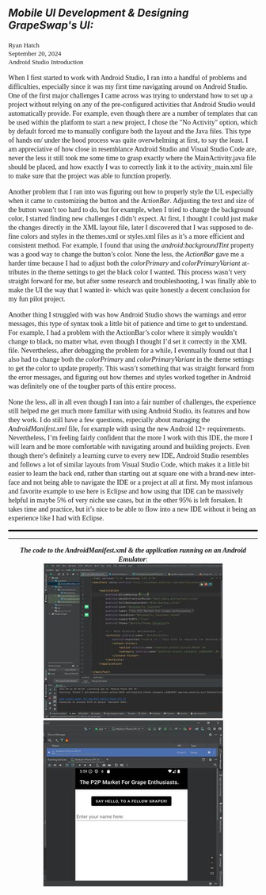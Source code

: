 <html>
	
<head>
<meta http-equiv=Content-Type content="text/html; charset=windows-1252">
<meta name=Generator content="Microsoft Word 15 (filtered)">
<h2><b><i>Mobile UI Development & Designing GrapeSwap's UI:</i></b></h2>
  
<!-- <style> -->
<!--
 /* Font Definitions */
 @font-face
	{font-family:"Cambria Math";
	panose-1:2 4 5 3 5 4 6 3 2 4;}
@font-face
	{font-family:Aptos;}
 /* Style Definitions */
 p.MsoNormal, li.MsoNormal, div.MsoNormal
	{margin-top:0in;
	margin-right:0in;
	margin-bottom:8.0pt;
	margin-left:0in;
	line-height:115%;
	font-size:12.0pt;
	font-family:"Aptos",sans-serif;}
.MsoChpDefault
	{font-size:12.0pt;}
.MsoPapDefault
	{margin-bottom:8.0pt;
	line-height:115%;}
@page WordSection1
	{size:8.5in 11.0in;
	margin:1.0in 1.0in 1.0in 1.0in;}
div.WordSection1
	{page:WordSection1;}
-->
<!-- </style> -->

</head>

<body lang=EN-US style='word-wrap:break-word'>

<div class=WordSection1>

<p class=MsoNormal><span style='font-size:10.0pt;line-height:115%;font-family:
"Times New Roman",serif'>Ryan Hatch<br>
September 20, 2024<br>
Android Studio Introduction</span></p>

<p class=MsoNormal><span style='font-family:"Times New Roman",serif'>When I
first started to work with Android Studio, I ran into a handful of problems and
difficulties, especially since it was my first time navigating around on
Android Studio. One of the first major challenges I came across was trying to
understand how to set up a project without relying on any of the pre-configured
activities that Android Studio would automatically provide. For example, even
though there are a number of templates that can be used within the platform to
start a new project, I chose the &quot;No Activity&quot; option, which by
default forced me to manually configure both the layout and the Java files.
This type of hands on/ under the hood process was quite overwhelming at first,
to say the least. I am appreciative of how close in resemblance Android Studio
and Visual Studio Code are, never the less it still took me some time to grasp
exactly where the MainActivity.java file should be placed, and how exactly I
was to correctly link it to the activity_main.xml file to make sure that the
project was able to function properly.</span></p>

<p class=MsoNormal><span style='font-family:"Times New Roman",serif'>Another
problem that I ran into was figuring out how to properly style the UI,
especially when it came to customizing the button and the <i>ActionBar</i>.
Adjusting the text and size of the button wasn’t too hard to do, but for
example, when I tried to change the background color, I started finding new
challenges I didn’t expect. At first, I thought I could just make the changes
directly in the XML layout file, later I discovered that I was supposed to
define colors and styles in the themes.xml or styles.xml files as it’s a more
efficient and consistent method. For example, I found that using the <i>android:backgroundTint</i>
property was a good way to change the button’s color. None the less, the <i>ActionBar</i>
gave me a harder time because I had to adjust both the <i>colorPrimary</i> and <i>colorPrimaryVariant</i>
attributes in the theme settings to get the black color I wanted. This process
wasn’t very straight forward for me, but after some research and
troubleshooting, I was finally able to make the UI the way that I wanted it-
which was quite honestly a decent conclusion for my fun pilot project.</span></p>

<p class=MsoNormal><span style='font-family:"Times New Roman",serif'>Another
thing I struggled with was how Android Studio shows the warnings and error
messages, this type of syntax took a little bit of patience and time to get to
understand. For example, I had a problem with the ActionBar’s color where it
simply wouldn’t change to black, no matter what, even though I thought I’d set
it correctly in the XML file. Nevertheless, after debugging the problem for a
while, I eventually found out that I also had to change both the <i>colorPrimary</i>
and <i>colorPrimaryVariant</i> in the theme settings to get the color to update
properly. This wasn’t something that was straight forward from the error
messages, and figuring out how themes and styles worked together in Android was
definitely one of the tougher parts of this entire process.</span></p>

<div style='border:none;border-bottom:solid windowtext 2.25pt;padding:0in 0in 1.0pt 0in'>

<p class=MsoNormal style='border:none;padding:0in'><span style='font-family:
"Times New Roman",serif'>None the less, all in all even though I ran into a
fair number of challenges, the experience still helped me get much more
familiar with using Android Studio, its features and how they work. I do still
have a few questions, especially about managing the <i>AndroidManifest.xml</i>
file, for example with using the new Android 12+ requirements.<br>
Nevertheless, I’m feeling fairly confident that the more I work with this IDE,
the more I will learn and be more comfortable with navigating around and
building projects. Even though there’s definitely a learning curve to every new
IDE, Android Studio resembles and follows a lot of similar layouts from Visual
Studio Code, which makes it a little bit easier to learn the back end, rather
than starting out at square one with a brand-new interface and not being able
to navigate the IDE or a project at all at first. My most infamous and favorite
example to use here is Eclipse and how using that IDE can be massively helpful
in maybe 5% of very niche use cases, but in the other 95% is left forsaken. It
takes time and practice, but it’s nice to be able to flow into a new IDE
without it being an experience like I had with Eclipse.</span></p>

</div>

<hr>

<p class=MsoNormal align=center style='text-align:center'><b><i><span
style='font-family:"Times New Roman",serif'>The code to the AndroidManifest.xml
&amp; the application running on an Android Emulator</span></i></b><span
style='font-family:"Times New Roman",serif'>:<br>
</span><img width=361 height=312
src="Designing%20GrapeSwap%20UI_files/image001.jpg"
alt="A screenshot of a computer program&#10;&#10;Description automatically generated"><span
style='font-family:"Times New Roman",serif'><br>
</span><img width=363 height=335 id="Picture 1"
src="Designing%20GrapeSwap%20UI_files/image002.jpg"
alt="A screenshot of a computer program&#10;&#10;Description automatically generated"></p>

</div>

</body>

</html>
